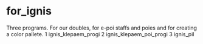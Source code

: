 # for_ignis
Three programs. For our doubles, for e-poi staffs and poies and for creating a color pallete.
1 ignis_klepaem_progi
2 ignis_klepaem_poi_progi
3 ignis_pil
